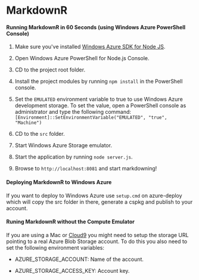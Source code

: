 # MarkdownR 

#### Running MarkdownR in 60 Seconds (using Windows Azure PowerShell Console) ####

1. Make sure you've installed [Windows Azure SDK for Node JS](http://www.microsoft.com/web/gallery/install.aspx?appid=azurenodepowershell&clcid=0x40a).

2. Open Windows Azure PowerShell for Node.js Console.

3. CD to the project root folder.

4. Install the project modules by running `npm install` in the PowerShell console.

5. Set the `EMULATED` environment variable to true to use Windows Azure development storage. To set the value, open a PowerShell console as administrator and type the following command:
    `[Environment]::SetEnvironmentVariable("EMULATED", "true", "Machine")`
    
6. CD to the `src` folder.

7. Start Windows Azure Storage emulator.

8. Start the application by running `node server.js`.

9. Browse to `http://localhost:8081` and start markdowning!


#### Deploying MarkdownR to Windows Azure ####
If you want to deploy to Windows Azure use `setup.cmd` on azure-deploy which will copy the src folder in there, generate a cspkg and publish to your account.

#### Runing MarkdownR without the Compute Emulator ####
If you are using a Mac or [Cloud9](http://c9.io) you might need to setup the storage URL pointing to a real Azure Blob Storage account. To do this you also need to set the following environment variables:

* AZURE_STORAGE_ACCOUNT: Name of the account.

* AZURE_STORAGE_ACCESS_KEY: Account key.